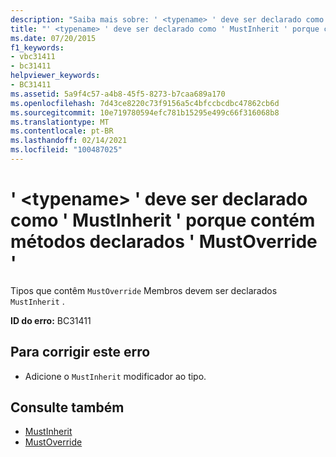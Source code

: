 ```yaml
---
description: "Saiba mais sobre: ' <typename> ' deve ser declarado como ' MustInherit ' porque contém métodos declarados ' MustOverride '"
title: "' <typename> ' deve ser declarado como ' MustInherit ' porque contém métodos declarados ' MustOverride '"
ms.date: 07/20/2015
f1_keywords:
- vbc31411
- bc31411
helpviewer_keywords:
- BC31411
ms.assetid: 5a9f4c57-a4b8-45f5-8273-b7caa689a170
ms.openlocfilehash: 7d43ce8220c73f9156a5c4bfccbcdbc47862cb6d
ms.sourcegitcommit: 10e719780594efc781b15295e499c66f316068b8
ms.translationtype: MT
ms.contentlocale: pt-BR
ms.lasthandoff: 02/14/2021
ms.locfileid: "100487025"
---
```

# <a name="typename-must-be-declared-mustinherit-because-it-contains-methods-declared-mustoverride"></a>' \<typename> ' deve ser declarado como ' MustInherit ' porque contém métodos declarados ' MustOverride '

Tipos que contêm `MustOverride` Membros devem ser declarados `MustInherit` .  
  
 **ID do erro:** BC31411  
  
## <a name="to-correct-this-error"></a>Para corrigir este erro  
  
- Adicione o `MustInherit` modificador ao tipo.  
  
## <a name="see-also"></a>Consulte também

- [MustInherit](../language-reference/modifiers/mustinherit.md)
- [MustOverride](../language-reference/modifiers/mustoverride.md)
